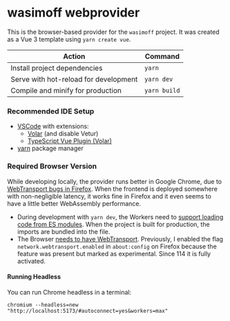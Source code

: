 # wasimoff webprovider

This is the browser-based provider for the `wasimoff` project. It was created as a Vue 3 template
using `yarn create vue`.

| Action                                | Command      |
| ------------------------------------- | ------------ |
| Install project dependencies          | `yarn`       |
| Serve with hot-reload for development | `yarn dev`   |
| Compile and minify for production     | `yarn build` |

### Recommended IDE Setup

- [VSCode](https://code.visualstudio.com/) with extensions:
  - [Volar](https://marketplace.visualstudio.com/items?itemName=Vue.volar) (and disable Vetur)
  - [TypeScript Vue Plugin (Volar)](https://marketplace.visualstudio.com/items?itemName=Vue.vscode-typescript-vue-plugin)
- [yarn](https://yarnpkg.com/) package manager

### Required Browser Version

While developing locally, the provider runs better in Google Chrome, due to
[WebTransport bugs in Firefox](https://github.com/quic-go/webtransport-go/issues/84). When the
frontend is deployed somewhere with non-negligible latency, it works fine in Firefox and it even
seems to have a little better WebAssembly performance.

- During development with `yarn dev`, the Workers need to
  [support loading code from ES modules](https://caniuse.com/mdn-api_worker_worker_ecmascript_modules).
  When the project is built for production, the imports are bundled into the file.
- The Browser [needs to have WebTransport](https://caniuse.com/webtransport). Previously, I enabled
  the flag `network.webtransport.enabled` in `about:config` on Firefox because the feature was
  present but marked as experimental. Since 114 it is fully activated.

#### Running Headless

You can run Chrome headless in a terminal:

```
chromium --headless=new "http://localhost:5173/#autoconnect=yes&workers=max"
```
